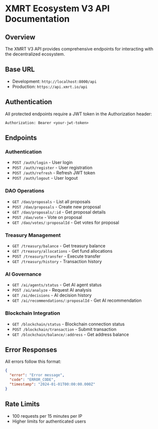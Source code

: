 # XMRT Ecosystem V3 API Documentation

## Overview
The XMRT V3 API provides comprehensive endpoints for interacting with the decentralized ecosystem.

## Base URL
- Development: `http://localhost:8000/api`
- Production: `https://api.xmrt.io/api`

## Authentication
All protected endpoints require a JWT token in the Authorization header:
```
Authorization: Bearer <your-jwt-token>
```

## Endpoints

### Authentication
- `POST /auth/login` - User login
- `POST /auth/register` - User registration
- `POST /auth/refresh` - Refresh JWT token
- `POST /auth/logout` - User logout

### DAO Operations
- `GET /dao/proposals` - List all proposals
- `POST /dao/proposals` - Create new proposal
- `GET /dao/proposals/:id` - Get proposal details
- `POST /dao/vote` - Vote on proposal
- `GET /dao/votes/:proposalId` - Get votes for proposal

### Treasury Management
- `GET /treasury/balance` - Get treasury balance
- `GET /treasury/allocations` - Get fund allocations
- `POST /treasury/transfer` - Execute transfer
- `GET /treasury/history` - Transaction history

### AI Governance
- `GET /ai/agents/status` - Get AI agent status
- `POST /ai/analyze` - Request AI analysis
- `GET /ai/decisions` - AI decision history
- `GET /ai/recommendations/:proposalId` - Get AI recommendation

### Blockchain Integration
- `GET /blockchain/status` - Blockchain connection status
- `POST /blockchain/transaction` - Submit transaction
- `GET /blockchain/balance/:address` - Get address balance

## Error Responses
All errors follow this format:
```json
{
  "error": "Error message",
  "code": "ERROR_CODE",
  "timestamp": "2024-01-01T00:00:00.000Z"
}
```

## Rate Limits
- 100 requests per 15 minutes per IP
- Higher limits for authenticated users
